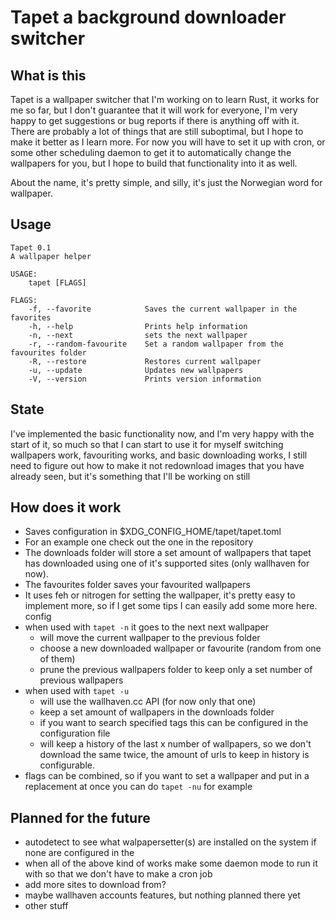 # Tapet a background downloader switcher

## What is this

Tapet is a wallpaper switcher that I'm working on to learn Rust, it works for me so far, but I
don't guarantee that it will work for everyone, I'm very happy to get suggestions or bug
reports if there is anything off with it. There are probably a lot of things that are still
suboptimal, but I hope to make it better as I learn more.
For now you will have to set it up with cron, or some other scheduling daemon to get it to
automatically change the wallpapers for you, but I hope to build that functionality into it as
well.

About the name, it's pretty simple, and silly, it's just the Norwegian word for wallpaper.

## Usage
    Tapet 0.1
    A wallpaper helper

    USAGE:
        tapet [FLAGS]

    FLAGS:
        -f, --favorite            Saves the current wallpaper in the favorites
        -h, --help                Prints help information
        -n, --next                sets the next wallpaper
        -r, --random-favourite    Set a random wallpaper from the favourites folder
        -R, --restore             Restores current wallpaper
        -u, --update              Updates new wallpapers
        -V, --version             Prints version information


## State

I've implemented the basic functionality now, and I'm very happy with the start of it, so much so
that I can start to use it for myself switching wallpapers work, favouriting works, and basic
downloading works, I still need to figure out how to make it not redownload images that you
have already seen, but it's something that I'll be working on still

## How does it work

- Saves configuration in $XDG_CONFIG_HOME/tapet/tapet.toml
- For an example one check out the one in the repository
- The downloads folder will store a set amount of wallpapers that tapet has downloaded using one
  of it's supported sites (only wallhaven for now).
- The favourites folder saves your favourited wallpapers
- It uses feh or nitrogen for setting the wallpaper, it's pretty easy to implement more, so
  if I get some tips I can easily add some more here.
  config
- when used with `tapet -n` it goes to the next next wallpaper
  - will move the current wallpaper to the previous folder
  - choose a new downloaded wallpaper or favourite (random from one of them)
  - prune the previous wallpapers folder to keep only a set number of previous wallpapers
- when used with `tapet -u`
  - will use the wallhaven.cc API (for now only that one) 
  - keep a set amount of wallpapers in the downloads folder
  - if you want to search specified tags this can be configured in the configuration file
  - will keep a history of the last x number of wallpapers, so we don't download the same twice,
    the amount of urls to keep in history is configurable.
- flags can be combined, so if you want to set a wallpaper and put in a replacement at once you can
  do `tapet -nu` for example

## Planned for the future

- autodetect to see what walpapersetter(s) are installed on the system if none are configured in the
- when all of the above kind of works make some daemon mode to run it with so that we don't have to
  make a cron job
- add more sites to download from?
- maybe wallhaven accounts features, but nothing planned there yet
- other stuff
